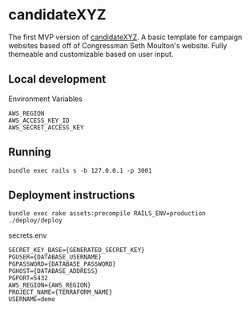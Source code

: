 # candidateXYZ

The first MVP version of [candidateXYZ](https://candidatexyz.com). A basic template for campaign websites based off of Congressman Seth Moulton's website. Fully themeable and customizable based on user input.

## Local development

Environment Variables

```
AWS_REGION
AWS_ACCESS_KEY_ID
AWS_SECRET_ACCESS_KEY
```

## Running

`bundle exec rails s -b 127.0.0.1 -p 3001`

## Deployment instructions

`bundle exec rake assets:precompile RAILS_ENV=production`
`./deploy/deploy`

secrets.env

```
SECRET_KEY_BASE={GENERATED_SECRET_KEY}
PGUSER={DATABASE_USERNAME}
PGPASSWORD={DATABASE_PASSWORD}
PGHOST={DATABASE_ADDRESS}
PGPORT=5432
AWS_REGION={AWS_REGION}
PROJECT_NAME={TERRAFORM_NAME}
USERNAME=demo
```
